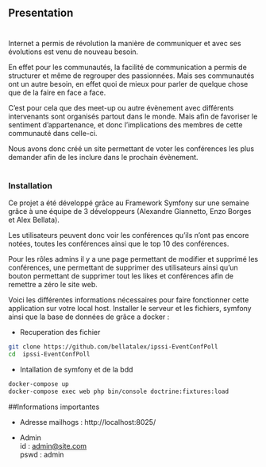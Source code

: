 ## Presentation
#
Internet a permis de révolution la manière de communiquer et avec ses évolutions est venu de nouveau besoin.

En effet pour les communautés, la facilité de communication a permis de structurer et même de regrouper des passionnées. Mais ses communautés ont un autre besoin, en effet quoi de mieux pour parler de quelque chose que de la faire en face a face. 

C’est pour cela que des meet-up ou autre évènement avec différents intervenants sont organisés partout dans le monde. 
Mais afin de favoriser le sentiment d’appartenance, et donc l’implications des membres de cette communauté dans celle-ci. 

Nous avons donc créé un site permettant de voter les conférences les plus demander afin de les inclure dans le prochain évènement.

#
### Installation
Ce projet a été développé grâce au Framework Symfony sur une semaine grâce à une équipe de 3 développeurs (Alexandre Giannetto, Enzo Borges et Alex Bellata).
 
Les utilisateurs peuvent donc voir les conférences qu’ils n’ont pas encore notées, toutes les conférences ainsi que le top 10 des conférences.


Pour les rôles admins il y a une page permettant de modifier et supprimé les conférences, une permettant de supprimer des utilisateurs ainsi qu’un bouton permettant de supprimer tout les likes et conférences afin de remettre a zéro le site web.


Voici les différentes informations nécessaires pour faire fonctionner cette application sur votre local host.
	Installer le serveur et les fichiers, symfony ainsi que la base de données de grâce a docker :

- Recuperation des fichier 
```bash
git clone https://github.com/bellatalex/ipssi-EventConfPoll
cd  ipssi-EventConfPoll
```

- Intallation de symfony et de la bdd
```bash
docker-compose up
docker-compose exec web php bin/console doctrine:fixtures:load
```

##Informations importantes
- Adresse mailhogs :
http://localhost:8025/


- Admin<br/>
  id :      admin@site.com <br/>
  pswd :    admin
       
